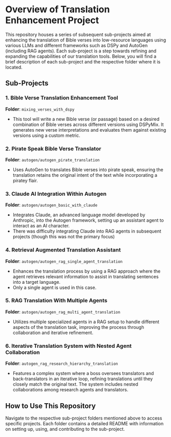 # Overview of Translation Enhancement Project  
  
This repository houses a series of subsequent sub-projects aimed at enhancing the translation of Bible verses into low-resource languages using various LLMs and different frameworks such as DSPy and AutoGen (including RAG agents). Each sub-project is a step towards refining and expanding the capabilities of our translation tools. Below, you will find a brief description of each sub-project and the respective folder where it is located.  
  
## Sub-Projects  
  
### 1. Bible Verse Translation Enhancement Tool  
**Folder**: `mixing_verses_with_dspy`  
- This tool will write a new Bible verse (or passage) based on a desired combination of Bible verses across different versions using DSPyMix. It generates new verse interpretations and evaluates them against existing versions using a custom metric.  
  
### 2. Pirate Speak Bible Verse Translator  
**Folder**: `autogen/autogen_pirate_translation`  
- Uses AutoGen to translates Bible verses into pirate speak, ensuring the translation retains the original intent of the text while incorporating a piratey flair.  
  
### 3. Claude AI Integration Within Autogen  
**Folder**: `autogen/autogen_basic_with_claude`  
- Integrates Claude, an advanced language model developed by Anthropic, into the Autogen framework, setting up an assistant agent to interact as an AI character.  
- There was difficulty integrating Claude into RAG agents in subsequent projects (though this was not the primary focus)  
  
### 4. Retrieval Augmented Translation Assistant  
**Folder**: `autogen/autogen_rag_single_agent_translation`  
- Enhances the translation process by using a RAG approach where the agent retrieves relevant information to assist in translating sentences into a target language.  
- Only a single agent is used in this case.  
  
### 5. RAG Translation With Multiple Agents  
**Folder**: `autogen/autogen_rag_multi_agent_translation`  
- Utilizes multiple specialized agents in a RAG setup to handle different aspects of the translation task, improving the process through collaboration and iterative refinement.  
  
### 6. Iterative Translation System with Nested Agent Collaboration  
**Folder**: `autogen_rag_research_hierarchy_translation`  
- Features a complex system where a boss oversees translators and back-translators in an iterative loop, refining translations until they closely match the original text. The system includes nested collaborations among research agents and translators.  
  
## How to Use This Repository  
Navigate to the respective sub-project folders mentioned above to access specific projects. Each folder contains a detailed README with information on setting up, using, and contributing to the sub-project.  
